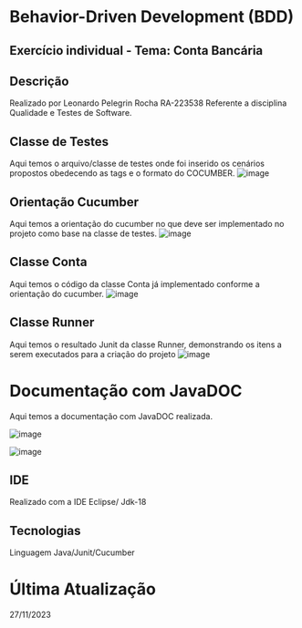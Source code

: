 # Behavior-Driven Development (BDD)          
## Exercício individual - Tema: Conta Bancária

## Descrição                                                 
Realizado por Leonardo Pelegrin Rocha  RA-223538  Referente a disciplina Qualidade e Testes de Software.

## Classe de Testes
Aqui temos o arquivo/classe de testes onde foi inserido os cenários propostos obedecendo as tags e o formato do COCUMBER.
![image](https://github.com/LeonardoPelegrin/BDD-Ohata/assets/110860762/f1a2e17f-a4f7-4732-bf99-56ac991fa610)


## Orientação Cucumber
Aqui temos a orientação do cucumber no que deve ser implementado no projeto como base na classe de testes.
![image](https://github.com/LeonardoPelegrin/BDD-Ohata/assets/110860762/2ad7cac7-828b-49d6-afb2-d1f4f96de994)

## Classe Conta
Aqui temos o código da classe Conta já implementado conforme a orientação do cucumber.
![image](https://github.com/LeonardoPelegrin/BDD-Ohata/assets/110860762/7c007f92-2649-49e3-89e0-d8a220dc0082)

## Classe Runner
Aqui temos o resultado Junit da classe Runner, demonstrando os itens a serem executados para a criação do projeto
![image](https://github.com/LeonardoPelegrin/BDD-Ohata/assets/110860762/bceaa5e2-3009-4674-bccc-8a4ba57810bc)

# Documentação com JavaDOC
Aqui temos a documentação com JavaDOC realizada.

![image](https://github.com/LeonardoPelegrin/BDD-Ohata/assets/110860762/69dd1304-44fe-49b3-8ffc-a2ca808e1aa6)

![image](https://github.com/LeonardoPelegrin/BDD-Ohata/assets/110860762/fe4a474a-653f-4a9b-88c9-8667bf54e038)

## IDE
Realizado com a IDE Eclipse/ Jdk-18

## Tecnologias
Linguagem Java/Junit/Cucumber
# Última Atualização
27/11/2023




